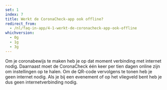 ```yaml
---
set: 1
index: 7
title: Werkt de CoronaCheck-app ook offline?
redirect_from: 
  - /nl/faq-in-app/4-1-werkt-de-coronacheck-app-ook-offline
whichversion:
  - 0g
  - 1g
  - 3g
---
```

Om je coronabewijs te maken heb je op dat moment verbinding met internet nodig. Daarnaast moet de CoronaCheck één keer per tien dagen online zijn om instellingen op te halen. Om de QR-code vervolgens te tonen heb je geen internet nodig. Als je bij een evenement of op het vliegveld bent heb je dus geen internetverbinding nodig. 
